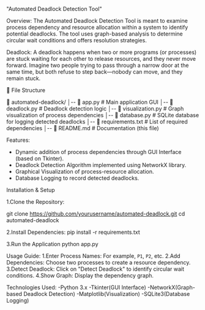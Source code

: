 "Automated Deadlock Detection Tool"

Overview:
The Automated Deadlock Detection Tool is meant to examine process dependency and resource allocation within a system to identify potential deadlocks. The tool uses graph-based analysis to determine circular wait conditions and offers resolution strategies. 

Deadlock: A deadlock happens when two or more programs (or processes) are stuck waiting for each other to release resources, and they never move forward. Imagine two people trying to pass through a narrow door at the same time, but both refuse to step back—nobody can move, and they remain stuck.

📂 File Structure

📁 automated-deadlock/
│-- 📄 app.py               # Main application GUI
│-- 📄 deadlock.py          # Deadlock detection logic
│-- 📄 visualization.py     # Graph visualization of process dependencies
│-- 📄 database.py          # SQLite database for logging detected deadlocks
│-- 📄 requirements.txt     # List of required dependencies
│-- 📄 README.md            # Documentation (this file)


Features:
- Dynamic addition of process dependencies through GUI Interface (based on Tkinter).
- Deadlock Detection Algorithm implemented using NetworkX library.
- Graphical Visualization of process-resource allocation.
- Database Logging to record detected deadlocks.

Installation & Setup

1.Clone the Repository:

git clone https://github.com/yourusername/automated-deadlock.git
cd automated-deadlock

2.Install Dependencies:
pip install -r requirements.txt


3.Run the Application
python app.py

Usage Guide:
1.Enter Process Names: For example, `P1`, `P2`, etc.
2.Add Dependencies: Choose two processes to create a resource dependency.
3.Detect Deadlock: Click on "Detect Deadlock" to identify circular wait conditions.
4.Show Graph: Display the dependency graph.

Technologies Used:
-Python 3.x
-Tkinter(GUI Interface)
-NetworkX(Graph-based Deadlock Detection)
-Matplotlib(Visualization)
-SQLite3(Database Logging)





